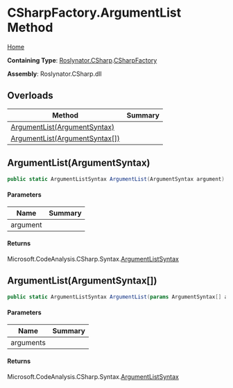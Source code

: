 # CSharpFactory\.ArgumentList Method

[Home](../../../../README.md)

**Containing Type**: [Roslynator.CSharp](../../README.md)\.[CSharpFactory](../README.md)

**Assembly**: Roslynator\.CSharp\.dll

## Overloads

| Method | Summary |
| ------ | ------- |
| [ArgumentList(ArgumentSyntax)](#Roslynator_CSharp_CSharpFactory_ArgumentList_Microsoft_CodeAnalysis_CSharp_Syntax_ArgumentSyntax_) | |
| [ArgumentList(ArgumentSyntax\[\])](#Roslynator_CSharp_CSharpFactory_ArgumentList_Microsoft_CodeAnalysis_CSharp_Syntax_ArgumentSyntax___) | |

## ArgumentList\(ArgumentSyntax\)<a name="Roslynator_CSharp_CSharpFactory_ArgumentList_Microsoft_CodeAnalysis_CSharp_Syntax_ArgumentSyntax_"></a>

```csharp
public static ArgumentListSyntax ArgumentList(ArgumentSyntax argument)
```

#### Parameters

| Name | Summary |
| ---- | ------- |
| argument | |

#### Returns

Microsoft\.CodeAnalysis\.CSharp\.Syntax\.[ArgumentListSyntax](https://docs.microsoft.com/en-us/dotnet/api/microsoft.codeanalysis.csharp.syntax.argumentlistsyntax)

## ArgumentList\(ArgumentSyntax\[\]\)<a name="Roslynator_CSharp_CSharpFactory_ArgumentList_Microsoft_CodeAnalysis_CSharp_Syntax_ArgumentSyntax___"></a>

```csharp
public static ArgumentListSyntax ArgumentList(params ArgumentSyntax[] arguments)
```

#### Parameters

| Name | Summary |
| ---- | ------- |
| arguments | |

#### Returns

Microsoft\.CodeAnalysis\.CSharp\.Syntax\.[ArgumentListSyntax](https://docs.microsoft.com/en-us/dotnet/api/microsoft.codeanalysis.csharp.syntax.argumentlistsyntax)

